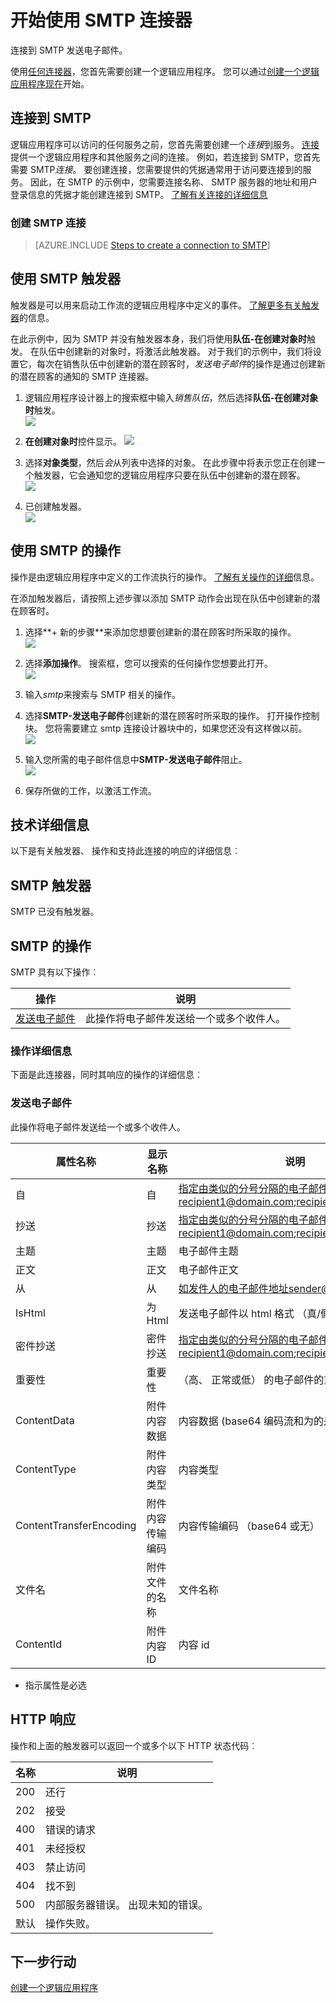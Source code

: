<properties
pageTitle="SMTP |Microsoft Azure"
description="Azure 应用程序服务创建的应用程序逻辑。 连接到 SMTP 发送电子邮件。"
services="logic-apps"   
documentationCenter=".net,nodejs,java"  
authors="msftman"   
manager="erikre"    
editor=""
tags="connectors" />

<tags
ms.service="app-service-logic"
ms.devlang="multiple"
ms.topic="article"
ms.tgt_pltfrm="na"
ms.workload="integration"
ms.date="07/15/2016"
ms.author="deonhe"/>

# <a name="get-started-with-the-smtp-connector"></a>开始使用 SMTP 连接器

连接到 SMTP 发送电子邮件。

使用[任何连接器](./apis-list.md)，您首先需要创建一个逻辑应用程序。 您可以通过[创建一个逻辑应用程序现在](../app-service-logic/app-service-logic-create-a-logic-app.md)开始。

## <a name="connect-to-smtp"></a>连接到 SMTP

逻辑应用程序可以访问的任何服务之前，您首先需要创建一个*连接*到服务。 [连接](./connectors-overview.md)提供一个逻辑应用程序和其他服务之间的连接。 例如，若连接到 SMTP，您首先需要 SMTP*连接*。 要创建连接，您需要提供的凭据通常用于访问要连接到的服务。 因此，在 SMTP 的示例中，您需要连接名称、 SMTP 服务器的地址和用户登录信息的凭据才能创建连接到 SMTP。 [了解有关连接的详细信息]()  

### <a name="create-a-connection-to-smtp"></a>创建 SMTP 连接

>[AZURE.INCLUDE [Steps to create a connection to SMTP](../../includes/connectors-create-api-smtp.md)]

## <a name="use-an-smtp-trigger"></a>使用 SMTP 触发器

触发器是可以用来启动工作流的逻辑应用程序中定义的事件。 [了解更多有关触发器](../app-service-logic/app-service-logic-what-are-logic-apps.md#logic-app-concepts)的信息。

在此示例中，因为 SMTP 并没有触发器本身，我们将使用**队伍-在创建对象时**触发。 在队伍中创建新的对象时，将激活此触发器。 对于我们的示例中，我们将设置它，每次在销售队伍中创建新的潜在顾客时，*发送电子邮件*的操作是通过创建新的潜在顾客的通知的 SMTP 连接器。

1. 逻辑应用程序设计器上的搜索框中输入*销售队伍*，然后选择**队伍-在创建对象时**触发。  
 ![](../../includes/media/connectors-create-api-salesforce/trigger-1.png)  

2. **在创建对象时**控件显示。
 ![](../../includes/media/connectors-create-api-salesforce/trigger-2.png)  

3. 选择**对象类型**，然后*会*从列表中选择的对象。 在此步骤中将表示您正在创建一个触发器，它会通知您的逻辑应用程序只要在队伍中创建新的潜在顾客。  
 ![](../../includes/media/connectors-create-api-salesforce/trigger3.png)  

4. 已创建触发器。  
 ![](../../includes/media/connectors-create-api-salesforce/trigger-4.png)  

## <a name="use-an-smtp-action"></a>使用 SMTP 的操作

操作是由逻辑应用程序中定义的工作流执行的操作。 [了解有关操作的详细](../app-service-logic/app-service-logic-what-are-logic-apps.md#logic-app-concepts)信息。

在添加触发器后，请按照上述步骤以添加 SMTP 动作会出现在队伍中创建新的潜在顾客时。

1. 选择**+ 新的步骤**来添加您想要创建新的潜在顾客时所采取的操作。  
 ![](../../includes/media/connectors-create-api-salesforce/trigger4.png)  

2. 选择**添加操作**。 搜索框，您可以搜索的任何操作您想要此打开。  
 ![](../../includes/media/connectors-create-api-smtp/using-smtp-action-2.png)  

3. 输入*smtp*来搜索与 SMTP 相关的操作。  

4. 选择**SMTP-发送电子邮件**创建新的潜在顾客时所采取的操作。 打开操作控制块。 您将需要建立 smtp 连接设计器块中的，如果您还没有这样做以前。  
 ![](../../includes/media/connectors-create-api-smtp/smtp-2.png)    

5. 输入您所需的电子邮件信息中**SMTP-发送电子邮件**阻止。  
 ![](../../includes/media/connectors-create-api-smtp/using-smtp-action-4.PNG)  

6. 保存所做的工作，以激活工作流。  

## <a name="technical-details"></a>技术详细信息

以下是有关触发器、 操作和支持此连接的响应的详细信息︰

## <a name="smtp-triggers"></a>SMTP 触发器

SMTP 已没有触发器。 

## <a name="smtp-actions"></a>SMTP 的操作

SMTP 具有以下操作︰


|操作|说明|
|--- | ---|
|[发送电子邮件](connectors-create-api-smtp.md#send-email)|此操作将电子邮件发送给一个或多个收件人。|

### <a name="action-details"></a>操作详细信息

下面是此连接器，同时其响应的操作的详细信息︰


### <a name="send-email"></a>发送电子邮件
此操作将电子邮件发送给一个或多个收件人。 


|属性名称| 显示名称|说明|
| ---|---|---|
|自|自|指定由类似的分号分隔的电子邮件地址recipient1@domain.com;recipient2@domain.com|
|抄送|抄送|指定由类似的分号分隔的电子邮件地址recipient1@domain.com;recipient2@domain.com|
|主题|主题|电子邮件主题|
|正文|正文|电子邮件正文|
|从|从|如发件人的电子邮件地址sender@domain.com|
|IsHtml|为 Html|发送电子邮件以 html 格式 （真/假）|
|密件抄送|密件抄送|指定由类似的分号分隔的电子邮件地址recipient1@domain.com;recipient2@domain.com|
|重要性|重要性|（高、 正常或低） 的电子邮件的重要性|
|ContentData|附件内容数据|内容数据 (base64 编码流和为的是字符串)|
|ContentType|附件内容类型|内容类型|
|ContentTransferEncoding|附件内容传输编码|内容传输编码 （base64 或无）|
|文件名|附件文件的名称|文件名称|
|ContentId|附件内容 ID|内容 id|

* 指示属性是必选


## <a name="http-responses"></a>HTTP 响应

操作和上面的触发器可以返回一个或多个以下 HTTP 状态代码︰ 

|名称|说明|
|---|---|
|200|还行|
|202|接受|
|400|错误的请求|
|401|未经授权|
|403|禁止访问|
|404|找不到|
|500|内部服务器错误。 出现未知的错误。|
|默认|操作失败。|

## <a name="next-steps"></a>下一步行动
[创建一个逻辑应用程序](../app-service-logic/app-service-logic-create-a-logic-app.md)